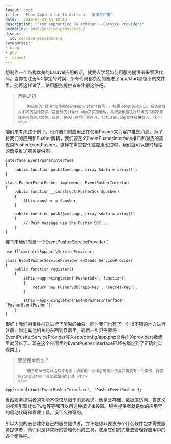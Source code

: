 ```yaml
---
layout: post
title:  "From Apprentice To Artisan --服务提供者"
date:   2016-04-21 14:10:15
description: "From Apprentice To Artisan --Service Providers"
permalink: post/service-providers-2
disqus:
  id: service-providers-2
categories:
- blog
- php
- laravel
---
```


想制作一个结构优美的Laravel应用的话，就要去学习如何用服务提供者来管理代码。当你在注册IoC绑定的时候，所有代码都杂乱的塞进了app/start路径下的文件里。别再这样做了，使用服务提供者来注册这些吧。<br>

<blockquote>
	<p>
		万物之初<br>

		你应用的"启动"文件都储存在app/start目录下。根据不同的请求入口，系统会载入不同的启动文件。在全局的start.php文件加载后，系统会根据执行环境的不同来加载不同的启动文件。此外，在执行命令行程序时，artisan.php文件会被载入。<br>
	</p>
</blockquote>

咱们来考虑这个例子。也许我们的应用正在使用Pusher来为客户推送消息。为了将我们的应用和Pusher解耦，我们要定义EventPusherInterface接口和对应的实现类PusherEventPusher。这样在需求变化或应用改进时，我们就可以随时轻松的改变推送服务提供商。<br>

``` 
interface EventPusherInterface
{
    public function push($message, array $data = array());
}

class PusherEventPusher implements EventPusherInterface
{
    public function __construct(PusherSdk $pusher)
    {
        $this->pusher = $pusher;
    }
    
    public function push($message, array $data = array())
    {
        // Push message via the Pusher SDK...
    }
}
```

接下来我们创建一个EventPusherServiceProvider：<br>

```
use Illuminate\Support\ServiceProvider;

class EventPusherServiceProvider extends ServiceProvider 
{
    public function register()
    {
        $this->app->singleton('PusherSdk', function()
        {
            return new PusherSdk('app-key', 'secret-key');
        }

        $this->app->singleton('EventPusherInterface', 'PusherEventPusher');
    }
}
```

很好！我们对事件推送进行了清晰的抽象，同时我们也有了一个很不错的地方进行注册、绑定其他相关的东西到容器里。最后一步只需要将EventPusherServiceProvider写入app/config/app.php文件内的providers数组里就可以了。现在这个应用里的EventPusherInterface已经被绑定到了正确的实现类上。<br>

<blockquote>
	<p>
		要使用单例么？<br>

		用不用单例可以这样来考虑：如果再一次请求周期中该类只需要有一个实例，就使用singleton；否则就使用bind。<br>
	</p>
</blockquote>

``` 
App::singleton('EventPusherInterface', 'PusherEventPusher');
```

当然服务提供者的功能不仅仅局限于消息推送。像是云存储、数据库访问、自定义的视图引擎比如Twig等等都可以用这种模式来设置。服务提供者就是你的应用里的启动代码和管理工具，没什么神奇的。<br>

所以大胆的去创建你自己的服务提供者。并不是你非要发布个什么软件包才需要服务提供者，他们只是非常好的管理代码的工具。使用它们的力量去管理好应用中的各个组件吧。<br>